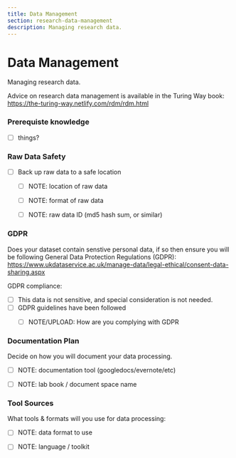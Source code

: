 ```yaml
---
title: Data Management
section: research-data-management
description: Managing research data.
---
```


# Data Management

Managing research data.

Advice on research data management is available in the Turing Way book: https://the-turing-way.netlify.com/rdm/rdm.html

### Prerequiste knowledge
- [ ] things?

### Raw Data Safety

- [ ] Back up raw data to a safe location
  - [ ] NOTE: location of raw data
  - [ ] NOTE: format of raw data
  - [ ] NOTE: raw data ID (md5 hash sum, or similar)



### GDPR

Does your dataset contain senstive personal data, if so then ensure you will be following General Data Protection Regulations (GDPR): https://www.ukdataservice.ac.uk/manage-data/legal-ethical/consent-data-sharing.aspx

GDPR compliance:
- [ ] This data is not sensitive, and special consideration is not needed.
- [ ] GDPR guidelines have been followed
  - [ ] NOTE/UPLOAD: How are you complying with GDPR 

  



### Documentation Plan

Decide on how you will document your data processing.

- [ ] NOTE: documentation tool (googledocs/evernote/etc)
- [ ] NOTE: lab book / document space name 



### Tool Sources

What tools & formats will you use for data processing:

- [ ] NOTE: data format to use
- [ ] NOTE: language / toolkit

